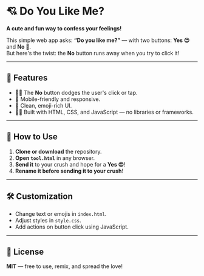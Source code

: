 # 💘 Do You Like Me?

**A cute and fun way to confess your feelings!**

This simple web app asks: **“Do you like me?”** — with two buttons: **Yes 😍** and **No 🙈**.  
But here's the twist: the **No** button runs away when you try to click it!

---

## 📱 Features

- 🏃‍♂️ The **No** button dodges the user's click or tap.
- 📱 Mobile-friendly and responsive.
- 🎨 Clean, emoji-rich UI.
- 🧑‍💻 Built with HTML, CSS, and JavaScript — no libraries or frameworks.

---

## 🚀 How to Use

1. **Clone or download** the repository.
2. **Open `tool.html`** in any browser.
3. **Send it** to your crush and hope for a **Yes 😍**!
4. **Rename it before sending it to your crush**!
---

## 🛠️ Customization

- Change text or emojis in `index.html`.
- Adjust styles in `style.css`.
- Add actions on button click using JavaScript.

---

## 🧡 License

**MIT** — free to use, remix, and spread the love!
